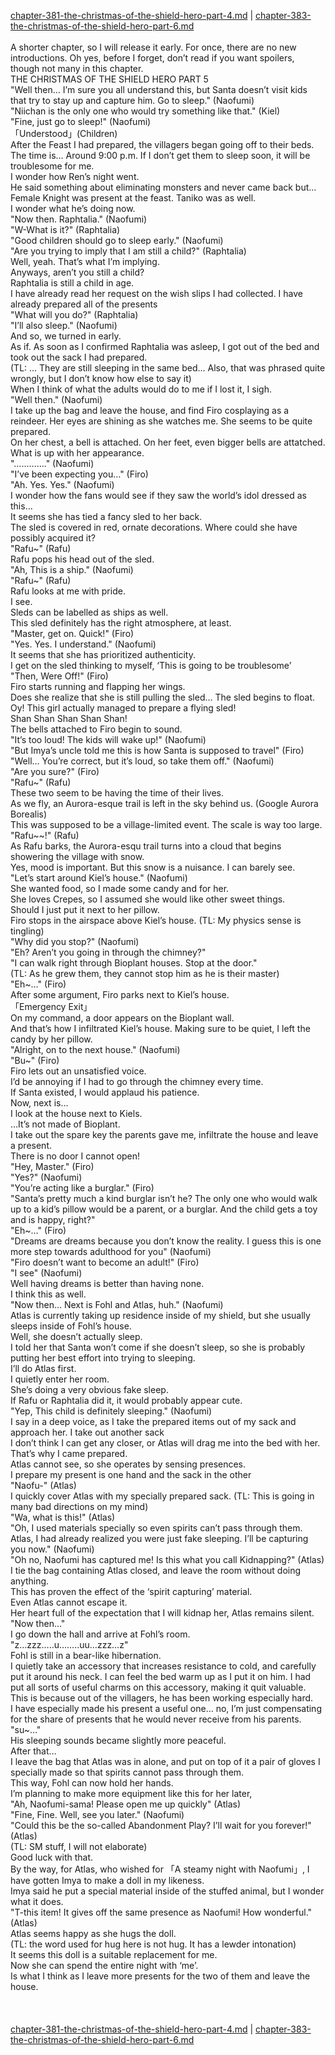 [chapter-381-the-christmas-of-the-shield-hero-part-4.md](./chapter-381-the-christmas-of-the-shield-hero-part-4.md) | [chapter-383-the-christmas-of-the-shield-hero-part-6.md](./chapter-383-the-christmas-of-the-shield-hero-part-6.md) <br/>
<br/>
A shorter chapter, so I will release it early. For once, there are no new introductions. Oh yes, before I forget, don’t read if you want spoilers, though not many in this chapter.<br/>
THE CHRISTMAS OF THE SHIELD HERO PART 5<br/>
"Well then… I’m sure you all understand this, but Santa doesn’t visit kids that try to stay up and capture him. Go to sleep." (Naofumi)<br/>
"Niichan is the only one who would try something like that." (Kiel)<br/>
"Fine, just go to sleep!" (Naofumi)<br/>
「Understood」(Children)<br/>
After the Feast I had prepared, the villagers began going off to their beds.<br/>
The time is… Around 9:00 p.m. If I don’t get them to sleep soon, it will be troublesome for me.<br/>
I wonder how Ren’s night went.<br/>
He said something about eliminating monsters and never came back but… Female Knight was present at the feast. Taniko was as well.<br/>
I wonder what he’s doing now.<br/>
"Now then. Raphtalia." (Naofumi)<br/>
"W-What is it?" (Raphtalia)<br/>
"Good children should go to sleep early." (Naofumi)<br/>
"Are you trying to imply that I am still a child?" (Raphtalia)<br/>
Well, yeah. That’s what I’m implying.<br/>
Anyways, aren’t you still a child?<br/>
Raphtalia is still a child in age.<br/>
I have already read her request on the wish slips I had collected. I have already prepared all of the presents<br/>
"What will you do?" (Raphtalia)<br/>
"I’ll also sleep." (Naofumi)<br/>
And so, we turned in early.<br/>
As if. As soon as I confirmed Raphtalia was asleep, I got out of the bed and took out the sack I had prepared.<br/>
(TL: … They are still sleeping in the same bed… Also, that was phrased quite wrongly, but I don’t know how else to say it)<br/>
When I think of what the adults would do to me if I lost it, I sigh.<br/>
"Well then." (Naofumi)<br/>
I take up the bag and leave the house, and find Firo cosplaying as a reindeer. Her eyes are shining as she watches me. She seems to be quite prepared.<br/>
On her chest, a bell is attached. On her feet, even bigger bells are attatched.<br/>
What is up with her appearance.<br/>
"…………." (Naofumi)<br/>
"I’ve been expecting you…" (Firo)<br/>
"Ah. Yes. Yes." (Naofumi)<br/>
I wonder how the fans would see if they saw the world’s idol dressed as this…<br/>
It seems she has tied a fancy sled to her back.<br/>
The sled is covered in red, ornate decorations. Where could she have possibly acquired it?<br/>
"Rafu~" (Rafu)<br/>
Rafu pops his head out of the sled.<br/>
"Ah, This is a ship." (Naofumi)<br/>
"Rafu~" (Rafu)<br/>
Rafu looks at me with pride.<br/>
I see.<br/>
Sleds can be labelled as ships as well.<br/>
This sled definitely has the right atmosphere, at least.<br/>
"Master, get on. Quick!" (Firo)<br/>
"Yes. Yes. I understand." (Naofumi)<br/>
It seems that she has prioritized authenticity.<br/>
I get on the sled thinking to myself, ‘This is going to be troublesome’<br/>
"Then, Were Off!" (Firo)<br/>
Firo starts running and flapping her wings.<br/>
Does she realize that she is still pulling the sled… The sled begins to float.<br/>
Oy! This girl actually managed to prepare a flying sled!<br/>
Shan Shan Shan Shan Shan!<br/>
The bells attached to Firo begin to sound.<br/>
"It’s too loud! The kids will wake up!" (Naofumi)<br/>
"But Imya’s uncle told me this is how Santa is supposed to travel" (Firo)<br/>
"Well… You’re correct, but it’s loud, so take them off." (Naofumi)<br/>
"Are you sure?" (Firo)<br/>
"Rafu~" (Rafu)<br/>
These two seem to be having the time of their lives.<br/>
As we fly, an Aurora-esque trail is left in the sky behind us. (Google Aurora Borealis)<br/>
This was supposed to be a village-limited event. The scale is way too large.<br/>
"Rafu~~!" (Rafu)<br/>
As Rafu barks, the Aurora-esqu trail turns into a cloud that begins showering the village with snow.<br/>
Yes, mood is important. But this snow is a nuisance. I can barely see.<br/>
"Let’s start around Kiel’s house." (Naofumi)<br/>
She wanted food, so I made some candy and for her.<br/>
She loves Crepes, so I assumed she would like other sweet things.<br/>
Should I just put it next to her pillow.<br/>
Firo stops in the airspace above Kiel’s house. (TL: My physics sense is tingling)<br/>
"Why did you stop?" (Naofumi)<br/>
"Eh? Aren’t you going in through the chimney?"<br/>
"I can walk right through Bioplant houses. Stop at the door."<br/>
(TL: As he grew them, they cannot stop him as he is their master)<br/>
"Eh~…" (Firo)<br/>
After some argument, Firo parks next to Kiel’s house.<br/>
「Emergency Exit」<br/>
On my command, a door appears on the Bioplant wall.<br/>
And that’s how I infiltrated Kiel’s house. Making sure to be quiet, I left the candy by her pillow.<br/>
"Alright, on to the next house." (Naofumi)<br/>
"Bu~" (Firo)<br/>
Firo lets out an unsatisfied voice.<br/>
I’d be annoying if I had to go through the chimney every time.<br/>
If Santa existed, I would applaud his patience.<br/>
Now, next is…<br/>
I look at the house next to Kiels.<br/>
…It’s not made of Bioplant.<br/>
I take out the spare key the parents gave me, infiltrate the house and leave a present.<br/>
There is no door I cannot open!<br/>
"Hey, Master." (Firo)<br/>
"Yes?" (Naofumi)<br/>
"You’re acting like a burglar." (Firo)<br/>
"Santa’s pretty much a kind burglar isn’t he? The only one who would walk up to a kid’s pillow would be a parent, or a burglar. And the child gets a toy and is happy, right?"<br/>
"Eh~…" (Firo)<br/>
"Dreams are dreams because you don’t know the reality. I guess this is one more step towards adulthood for you" (Naofumi)<br/>
"Firo doesn’t want to become an adult!" (Firo)<br/>
"I see" (Naofumi)<br/>
Well having dreams is better than having none.<br/>
I think this as well.<br/>
"Now then… Next is Fohl and Atlas, huh." (Naofumi)<br/>
Atlas is currently taking up residence inside of my shield, but she usually sleeps inside of Fohl’s house.<br/>
Well, she doesn’t actually sleep.<br/>
I told her that Santa won’t come if she doesn’t sleep, so she is probably putting her best effort into trying to sleeping.<br/>
I’ll do Atlas first.<br/>
I quietly enter her room.<br/>
She’s doing a very obvious fake sleep.<br/>
If Rafu or Raphtalia did it, it would probably appear cute.<br/>
"Yep, This child is definitely sleeping." (Naofumi)<br/>
I say in a deep voice, as I take the prepared items out of my sack and approach her. I take out another sack<br/>
I don’t think I can get any closer, or Atlas will drag me into the bed with her.<br/>
That’s why I came prepared.<br/>
Atlas cannot see, so she operates by sensing presences.<br/>
I prepare my present is one hand and the sack in the other<br/>
"Naofu-" (Atlas)<br/>
I quickly cover Atlas with my specially prepared sack. (TL: This is going in many bad directions on my mind)<br/>
"Wa, what is this!" (Atlas)<br/>
"Oh, I used materials specially so even spirits can’t pass through them. Atlas, I had already realized you were just fake sleeping. I’ll be capturing you now." (Naofumi)<br/>
"Oh no, Naofumi has captured me! Is this what you call Kidnapping?" (Atlas)<br/>
I tie the bag containing Atlas closed, and leave the room without doing anything.<br/>
This has proven the effect of the ‘spirit capturing’ material.<br/>
Even Atlas cannot escape it.<br/>
Her heart full of the expectation that I will kidnap her, Atlas remains silent.<br/>
"Now then…"<br/>
I go down the hall and arrive at Fohl’s room.<br/>
"z…zzz…..u……..uu…zzz…z"<br/>
Fohl is still in a bear-like hibernation.<br/>
I quietly take an accessory that increases resistance to cold, and carefully put it around his neck. I can feel the bed warm up as I put it on him. I had put all sorts of useful charms on this accessory, making it quit valuable.<br/>
This is because out of the villagers, he has been working especially hard.<br/>
I have especially made his present a useful one… no, I’m just compensating for the share of presents that he would never receive from his parents.<br/>
"su~…"<br/>
His sleeping sounds became slightly more peaceful.<br/>
After that…<br/>
I leave the bag that Atlas was in alone, and put on top of it a pair of gloves I specially made so that spirits cannot pass through them.<br/>
This way, Fohl can now hold her hands.<br/>
I’m planning to make more equipment like this for her later,<br/>
"Ah, Naofumi-sama! Please open me up quickly" (Atlas)<br/>
"Fine, Fine. Well, see you later." (Naofumi)<br/>
"Could this be the so-called Abandonment Play? I’ll wait for you forever!" (Atlas)<br/>
(TL: SM stuff, I will not elaborate)<br/>
Good luck with that.<br/>
By the way, for Atlas, who wished for 「A steamy night with Naofumi」, I have gotten Imya to make a doll in my likeness.<br/>
Imya said he put a special material inside of the stuffed animal, but I wonder what it does.<br/>
"T-this item! It gives off the same presence as Naofumi! How wonderful." (Atlas)<br/>
Atlas seems happy as she hugs the doll.<br/>
(TL: the word used for hug here is not hug. It has a lewder intonation)<br/>
It seems this doll is a suitable replacement for me.<br/>
Now she can spend the entire night with ‘me’.<br/>
Is what I think as I leave more presents for the two of them and leave the house.<br/>
<br/>
<br/> <br/>
[chapter-381-the-christmas-of-the-shield-hero-part-4.md](./chapter-381-the-christmas-of-the-shield-hero-part-4.md) | [chapter-383-the-christmas-of-the-shield-hero-part-6.md](./chapter-383-the-christmas-of-the-shield-hero-part-6.md) <br/>
